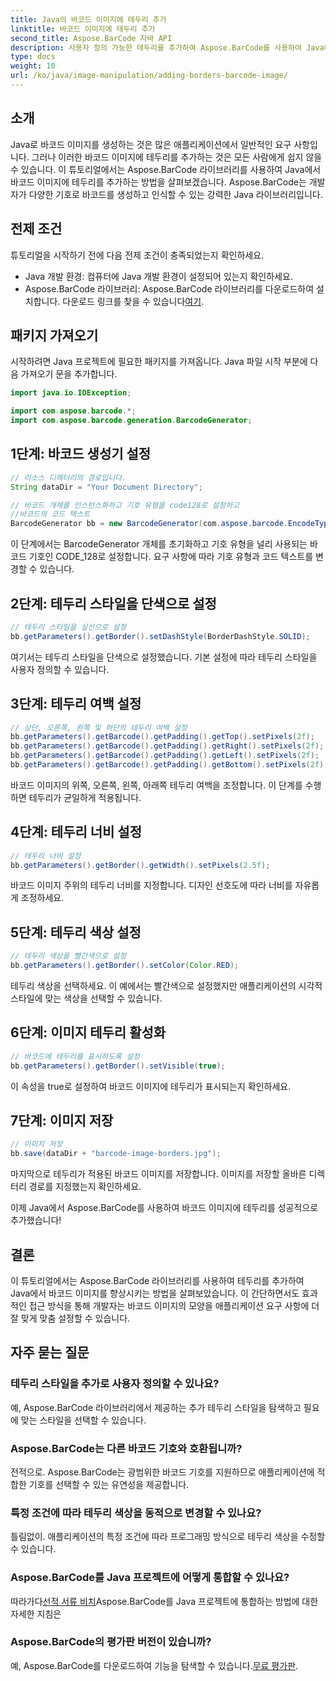 ```yaml
---
title: Java의 바코드 이미지에 테두리 추가
linktitle: 바코드 이미지에 테두리 추가
second_title: Aspose.BarCode 자바 API
description: 사용자 정의 가능한 테두리를 추가하여 Aspose.BarCode를 사용하여 Java에서 바코드 이미지를 향상하세요. 시각적으로 매력적인 바코드 솔루션을 얻으려면 이 단계별 가이드를 따르십시오.
type: docs
weight: 10
url: /ko/java/image-manipulation/adding-borders-barcode-image/
---
```


## 소개

Java로 바코드 이미지를 생성하는 것은 많은 애플리케이션에서 일반적인 요구 사항입니다. 그러나 이러한 바코드 이미지에 테두리를 추가하는 것은 모든 사람에게 쉽지 않을 수 있습니다. 이 튜토리얼에서는 Aspose.BarCode 라이브러리를 사용하여 Java에서 바코드 이미지에 테두리를 추가하는 방법을 살펴보겠습니다. Aspose.BarCode는 개발자가 다양한 기호로 바코드를 생성하고 인식할 수 있는 강력한 Java 라이브러리입니다.

## 전제 조건

튜토리얼을 시작하기 전에 다음 전제 조건이 충족되었는지 확인하세요.

- Java 개발 환경: 컴퓨터에 Java 개발 환경이 설정되어 있는지 확인하세요.
- Aspose.BarCode 라이브러리: Aspose.BarCode 라이브러리를 다운로드하여 설치합니다. 다운로드 링크를 찾을 수 있습니다[여기](https://releases.aspose.com/barcode/java/).

## 패키지 가져오기

시작하려면 Java 프로젝트에 필요한 패키지를 가져옵니다. Java 파일 시작 부분에 다음 가져오기 문을 추가합니다.

```java
import java.io.IOException;

import com.aspose.barcode.*;
import com.aspose.barcode.generation.BarcodeGenerator;
```

## 1단계: 바코드 생성기 설정

```java
// 리소스 디렉터리의 경로입니다.
String dataDir = "Your Document Directory";

// 바코드 개체를 인스턴스화하고 기호 유형을 code128로 설정하고
//바코드의 코드 텍스트
BarcodeGenerator bb = new BarcodeGenerator(com.aspose.barcode.EncodeTypes.CODE_128, "1234567");
```

이 단계에서는 BarcodeGenerator 개체를 초기화하고 기호 유형을 널리 사용되는 바코드 기호인 CODE_128로 설정합니다. 요구 사항에 따라 기호 유형과 코드 텍스트를 변경할 수 있습니다.

## 2단계: 테두리 스타일을 단색으로 설정

```java
// 테두리 스타일을 실선으로 설정
bb.getParameters().getBorder().setDashStyle(BorderDashStyle.SOLID);
```

여기서는 테두리 스타일을 단색으로 설정했습니다. 기본 설정에 따라 테두리 스타일을 사용자 정의할 수 있습니다.

## 3단계: 테두리 여백 설정

```java
// 상단, 오른쪽, 왼쪽 및 하단의 테두리 여백 설정
bb.getParameters().getBarcode().getPadding().getTop().setPixels(2f);
bb.getParameters().getBarcode().getPadding().getRight().setPixels(2f);
bb.getParameters().getBarcode().getPadding().getLeft().setPixels(2f);
bb.getParameters().getBarcode().getPadding().getBottom().setPixels(2f);
```

바코드 이미지의 위쪽, 오른쪽, 왼쪽, 아래쪽 테두리 여백을 조정합니다. 이 단계를 수행하면 테두리가 균일하게 적용됩니다.

## 4단계: 테두리 너비 설정

```java
// 테두리 너비 설정
bb.getParameters().getBorder().getWidth().setPixels(2.5f);
```

바코드 이미지 주위의 테두리 너비를 지정합니다. 디자인 선호도에 따라 너비를 자유롭게 조정하세요.

## 5단계: 테두리 색상 설정

```java
// 테두리 색상을 빨간색으로 설정
bb.getParameters().getBorder().setColor(Color.RED);
```

테두리 색상을 선택하세요. 이 예에서는 빨간색으로 설정했지만 애플리케이션의 시각적 스타일에 맞는 색상을 선택할 수 있습니다.

## 6단계: 이미지 테두리 활성화

```java
// 바코드에 테두리를 표시하도록 설정
bb.getParameters().getBorder().setVisible(true);
```

이 속성을 true로 설정하여 바코드 이미지에 테두리가 표시되는지 확인하세요.

## 7단계: 이미지 저장

```java
// 이미지 저장
bb.save(dataDir + "barcode-image-borders.jpg");
```

마지막으로 테두리가 적용된 바코드 이미지를 저장합니다. 이미지를 저장할 올바른 디렉터리 경로를 지정했는지 확인하세요.

이제 Java에서 Aspose.BarCode를 사용하여 바코드 이미지에 테두리를 성공적으로 추가했습니다!

## 결론

이 튜토리얼에서는 Aspose.BarCode 라이브러리를 사용하여 테두리를 추가하여 Java에서 바코드 이미지를 향상시키는 방법을 살펴보았습니다. 이 간단하면서도 효과적인 접근 방식을 통해 개발자는 바코드 이미지의 모양을 애플리케이션 요구 사항에 더 잘 맞게 맞춤 설정할 수 있습니다.

## 자주 묻는 질문

### 테두리 스타일을 추가로 사용자 정의할 수 있나요?
예, Aspose.BarCode 라이브러리에서 제공하는 추가 테두리 스타일을 탐색하고 필요에 맞는 스타일을 선택할 수 있습니다.

### Aspose.BarCode는 다른 바코드 기호와 호환됩니까?
전적으로. Aspose.BarCode는 광범위한 바코드 기호를 지원하므로 애플리케이션에 적합한 기호를 선택할 수 있는 유연성을 제공합니다.

### 특정 조건에 따라 테두리 색상을 동적으로 변경할 수 있나요?
틀림없이. 애플리케이션의 특정 조건에 따라 프로그래밍 방식으로 테두리 색상을 수정할 수 있습니다.

### Aspose.BarCode를 Java 프로젝트에 어떻게 통합할 수 있나요?
 따라가다[선적 서류 비치](https://reference.aspose.com/barcode/java/)Aspose.BarCode를 Java 프로젝트에 통합하는 방법에 대한 자세한 지침은

### Aspose.BarCode의 평가판 버전이 있습니까?
 예, Aspose.BarCode를 다운로드하여 기능을 탐색할 수 있습니다.[무료 평가판](https://releases.aspose.com/).
